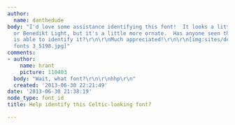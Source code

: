 ```yaml
---
author:
  name: danthedude
body: "I'd love some assistance identifying this font!  It looks a little like Aniron
  or Benedikt Light, but it's a little more ornate.  Has anyone seen this before or
  is able to identify it?\r\n\r\nMuch appreciated!\r\n\r\n[img:sites/default/files/old-images/tattoo
  fonts 3_5198.jpg]"
comments:
- author:
    name: hrant
    picture: 110403
  body: "Wait, what font?\r\n\r\nhhp\r\n"
  created: '2013-06-30 22:21:49'
date: '2013-06-30 21:38:19'
node_type: font_id
title: Help identify this Celtic-looking font?

---
```

